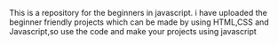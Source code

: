 This is a repository for the beginners in javascript. i have uploaded the beginner friendly projects which can be made by using HTML,CSS and Javascript,so use the code and make your projects using javascript
